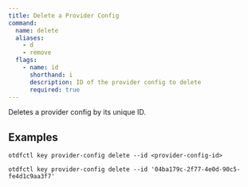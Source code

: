 ```yaml
---
title: Delete a Provider Config
command:
  name: delete
  aliases:
    - d
    - remove
  flags:
    - name: id
      shorthand: i
      description: ID of the provider config to delete
      required: true
---
```


Deletes a provider config by its unique ID.

## Examples

```shell
otdfctl key provider-config delete --id <provider-config-id>
```

```shell
otdfctl key provider-config delete --id '04ba179c-2f77-4e0d-90c5-fe4d1c9aa3f7'
```
